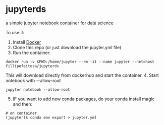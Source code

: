 # jupyterds
a simple jupyter notebook container for data science

To use it:

1. Install [Docker](https://www.docker.com/)
2. Clone this repo (or just download the jupyter.yml file)
3. Run the container:
```
docker run -v $PWD:/home/jupyter --rm -it --name jupyter --net=host fillipefeitosa/jupyterds
```
This will download directly from dockerhub and start the container.
4. Start notebook with --allow-root
```
jupyter notebook --allow-root
```
5. IF you want to add new conda packages, do your conda install magic and then:
```
# on container
(jupyter)$ conda env export > jupyter.yml
````
